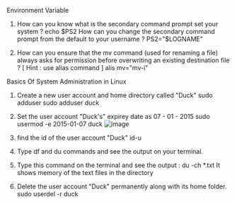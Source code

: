 Environment Variable

1. How can you know what is the secondary command prompt set your system ?
       echo $PS2
   How can you change the secondary command prompt from the default to your username ?
       PS2="$LOGNAME"

2. How can you ensure that the mv command (used for renaming a file) always asks for permission before overwriting an existing destination file ? 
   [ Hint : use alias command ]
       alis mv="mv-i"

Basics Of System Administration in Linux

1) Create a new user account and home directory called "Duck" 
         sudo adduser
         sudo adduser duck

2) Set the user account "Duck's" expirey date as 07 - 01 - 2015
         sudo usermod -e 2015-01-07 duck
         ![image](https://github.com/Sharath15eUR/SivanithishRK/assets/79641980/a63e17c3-d04a-446b-90bf-30373535ea20)

         

4) find the id of the user account "Duck"
         id-u

5) Type df and du commands and see the output on your terminal.
        

6) Type this command on the terminal and see the output :
   du -ch *.txt
        It shows  memory of the text files in the directory
        

7) Delete the user account "Duck" permanently along with its home folder.
        sudo userdel -r duck
   
